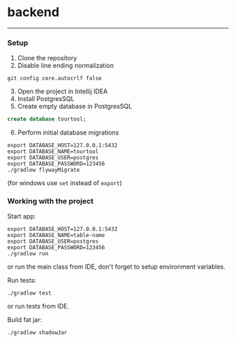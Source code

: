 # backend
---------

### Setup

1. Clone the repository
2. Disable line ending normalization
```
git config core.autocrlf false
```
3. Open the project in Intellij IDEA
4. Install PostgresSQL
5. Create empty database in PostgresSQL
```sql
create database tourtool;
```
6. Perform initial database migrations
```
export DATABASE_HOST=127.0.0.1:5432
export DATABASE_NAME=tourtool
export DATABASE_USER=postgres
export DATABASE_PASSWORD=123456
./gradlew flywayMigrate
```
(for windows use `set` instead of `export`)

### Working with the project

Start app:
```
export DATABASE_HOST=127.0.0.1:5432
export DATABASE_NAME=table-name
export DATABASE_USER=postgres
export DATABASE_PASSWORD=123456
./gradlew run
```
or run the main class from IDE, don't forget to setup environment variables.

Run tests:
```
./gradlew test
```
or run tests from IDE.

Build fat jar:
```
./gradlew shadowJar
```
